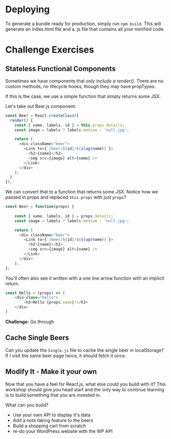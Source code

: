 # Deploying

To generate a bundle ready for production, simply run `npm build`. This will generate an index.html file and a .js file that contains all your minified code.

# Challenge Exercises

## Stateless Functional Components

Sometimes we have components that _only include a render()_. There are no custom methods, no lifecycle hooks, though they may have propTypes.

If this is the case, we use a simple function that simply returns some JSX.

Let's take out Beer.js component:

```js
const Beer = React.createClass({
  render() {
    const { name, labels, id } = this.props.details;
    const image = labels ? labels.medium : 'null.jpg';

    return (
      <div className="beer">
        <Link to={`/beer/${id}/${slug(name)}`}>
          <h2>{name}</h2>
          <img src={image} alt={name} />
        </Link>
      </div>
    );
  }
});
```

We can convert that to a function that returns some JSX. Notice how we passed in props and replaced `this.props` with just `props`? 

```js
const Beer = function(props) {
  
	const { name, labels, id } = props.details;
	const image = labels ? labels.medium : 'null.jpg';

	return (
	  <div className="beer">
	    <Link to={`/beer/${id}/${slug(name)}`}>
	      <h2>{name}</h2>
	      <img src={image} alt={name} />
	    </Link>
	  </div>
	);
};
```

You'll often also see it written with a one line arrow function with an implicit return.

```js
const Hello = (props) => (
	<div class="hello">
		<h3>Hello {props.name}!</h3>
	</div>
)
```

**Challenge:** Go through 

## Cache Single Beers

Can you update the `Single.js` file to cache the single beer in localStorage? If I visit the same beer page twice, it should fetch it once.

## Modify It - Make it your own

Now that you have a feel for React.js, what else could you build with it? This workshop should give you head start and the only way to continue learning is to build something that you are invested in. 

What can you build? 

* Use your own API to display it's data
* Add a note taking feature to the beers
* Build a shopping cart from scratch
* re-do your WordPress website with the WP API


